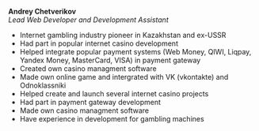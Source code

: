 **Andrey Chetverikov**  
*Lead Web Developer and Development Assistant*

- Internet gambling industry pioneer in Kazakhstan and ex-USSR
- Had part in popular internet casino development
- Helped integrate popular payment systems (Web Money, QIWI, Liqpay,
Yandex Money, MasterCard, VISA) in payment gateway
- Created own casino managment software
- Made own online game and intergrated with VK (vkontakte) and
Odnoklassniki
- Helped create and launch several internet casino projects
- Had part in payment gateway development
- Made own casino managment software
- Have experience in development for gambling machines
